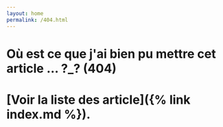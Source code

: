 ```yaml
---
layout: home
permalink: /404.html
---
```


# Où est ce que j'ai bien pu mettre cet article … ?_? (404)
<script>
// correction des vieux liens en JS (puisse G l'interpréter)
// on vérifie qu'on est sur un pattern d'article boiteux
const goodArticleURL = /\/[0-9]{4}\/[0-9]{2}\/[0-9]{2}\/[a-z0-9-]+/
const badArticleURL = /\/[0-9]{4}\/[0-9]{2}\/[0-9]{2}\/[a-z0-9-]+\/$/

if(badArticleURL.test(document.location.pathname)) {
	const check = goodArticleURL.exec(document.location.pathname)
	if(check)
		document.location = check[0]
}
</script>

# [Voir la liste des article]({% link index.md %}).
